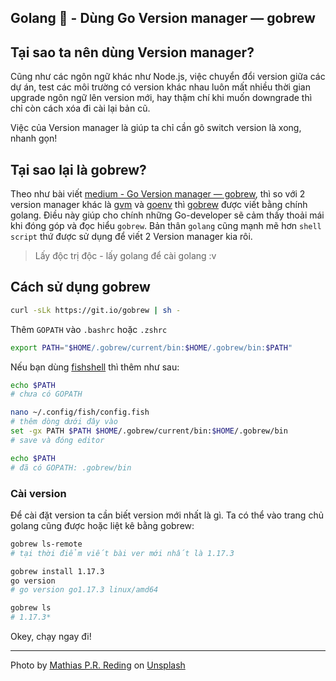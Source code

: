 ## Golang 🎽 - Dùng Go Version manager — gobrew

## Tại sao ta nên dùng Version manager?

Cũng như các ngôn ngữ khác như Node.js, việc chuyển đổi version giữa các dự án, test các môi trường có version khác nhau luôn mất nhiều thời gian upgrade ngôn ngữ lên version mới, hay thậm chí khi muốn downgrade thì chỉ còn cách xóa đi cài lại bản cũ.

Việc của Version manager là giúp ta chỉ cần gõ switch version là xong, nhanh gọn!

## Tại sao lại là gobrew?

Theo như bài viết [medium - Go Version manager — gobrew](https://medium.com/web-developer/go-version-manager-gobrew-c8750157dfe6), thì so với 2 version manager khác là [gvm](https://github.com/moovweb/gvm) và [goenv](https://github.com/syndbg/goenv) thì [gobrew](https://github.com/kevincobain2000/gobrew) được viết bằng chính golang. Điều này giúp cho chính những Go-developer sẽ cảm thấy thoải mái khi đóng góp và đọc hiểu `gobrew`. Bản thân `golang` cũng mạnh mẽ hơn `shell script` thứ được sử dụng để viết 2 Version manager kia rôi.

> Lấy độc trị độc - lấy golang để cài golang :v

## Cách sử dụng gobrew

```sh
curl -sLk https://git.io/gobrew | sh -
```

Thêm `GOPATH` vào `.bashrc` hoặc `.zshrc`

```sh
export PATH="$HOME/.gobrew/current/bin:$HOME/.gobrew/bin:$PATH"
```

Nếu bạn dùng [fishshell](https://fishshell.com/) thì thêm như sau:

```sh
echo $PATH
# chưa có GOPATH

nano ~/.config/fish/config.fish
# thêm dòng dưới đây vào
set -gx PATH $PATH $HOME/.gobrew/current/bin:$HOME/.gobrew/bin
# save và đóng editor

echo $PATH
# đã có GOPATH: .gobrew/bin
```

### Cài version

Để cài đặt version ta cần biết version mới nhất là gì. Ta có thể vào trang chủ golang cũng được hoặc liệt kê bằng gobrew:

```sh
gobrew ls-remote
# tại thời điểm viết bài ver mới nhất là 1.17.3

gobrew install 1.17.3
go version
# go version go1.17.3 linux/amd64

gobrew ls
# 1.17.3*
```

Okey, chạy ngay đi!

---

Photo by <a href="https://unsplash.com/@matreding?utm_source=unsplash&utm_medium=referral&utm_content=creditCopyText">Mathias P.R. Reding</a> on <a href="https://unsplash.com/?utm_source=unsplash&utm_medium=referral&utm_content=creditCopyText">Unsplash</a>
